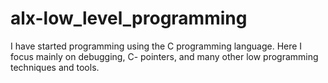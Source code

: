 # alx-low_level_programming
I have started programming using the C programming language.
Here I focus mainly on debugging, C- pointers, and many other low programming techniques and tools.
